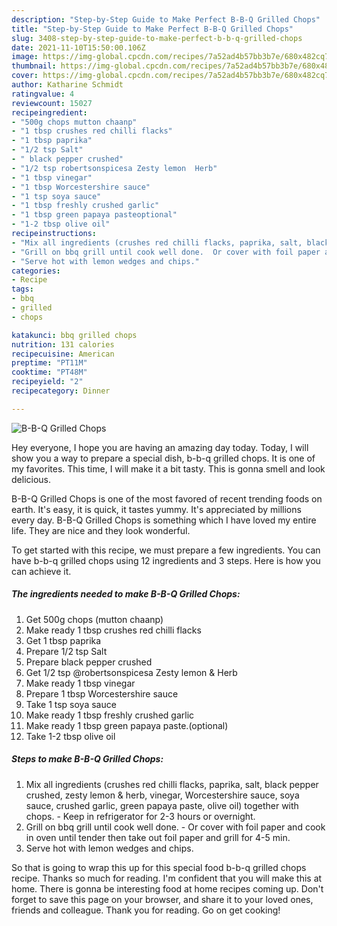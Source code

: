 ```yaml
---
description: "Step-by-Step Guide to Make Perfect B-B-Q Grilled Chops"
title: "Step-by-Step Guide to Make Perfect B-B-Q Grilled Chops"
slug: 3408-step-by-step-guide-to-make-perfect-b-b-q-grilled-chops
date: 2021-11-10T15:50:00.106Z
image: https://img-global.cpcdn.com/recipes/7a52ad4b57bb3b7e/680x482cq70/b-b-q-grilled-chops-recipe-main-photo.jpg
thumbnail: https://img-global.cpcdn.com/recipes/7a52ad4b57bb3b7e/680x482cq70/b-b-q-grilled-chops-recipe-main-photo.jpg
cover: https://img-global.cpcdn.com/recipes/7a52ad4b57bb3b7e/680x482cq70/b-b-q-grilled-chops-recipe-main-photo.jpg
author: Katharine Schmidt
ratingvalue: 4
reviewcount: 15027
recipeingredient:
- "500g chops mutton chaanp"
- "1 tbsp crushes red chilli flacks"
- "1 tbsp paprika"
- "1/2 tsp Salt"
- " black pepper crushed"
- "1/2 tsp robertsonspicesa Zesty lemon  Herb"
- "1 tbsp vinegar"
- "1 tbsp Worcestershire sauce"
- "1 tsp soya sauce"
- "1 tbsp freshly crushed garlic"
- "1 tbsp green papaya pasteoptional"
- "1-2 tbsp olive oil"
recipeinstructions:
- "Mix all ingredients (crushes red chilli flacks, paprika, salt, black pepper crushed, zesty lemon &amp; herb, vinegar, Worcestershire sauce, soya sauce, crushed garlic, green papaya paste, olive oil) together with chops.  Keep in refrigerator for 2-3 hours or overnight."
- "Grill on bbq grill until cook well done.  Or cover with foil paper and cook in oven until tender then take out foil paper and grill for 4-5 min."
- "Serve hot with lemon wedges and chips."
categories:
- Recipe
tags:
- bbq
- grilled
- chops

katakunci: bbq grilled chops 
nutrition: 131 calories
recipecuisine: American
preptime: "PT11M"
cooktime: "PT48M"
recipeyield: "2"
recipecategory: Dinner

---
```



![B-B-Q Grilled Chops](https://img-global.cpcdn.com/recipes/7a52ad4b57bb3b7e/680x482cq70/b-b-q-grilled-chops-recipe-main-photo.jpg)

Hey everyone, I hope you are having an amazing day today. Today, I will show you a way to prepare a special dish, b-b-q grilled chops. It is one of my favorites. This time, I will make it a bit tasty. This is gonna smell and look delicious.

B-B-Q Grilled Chops is one of the most favored of recent trending foods on earth. It's easy, it is quick, it tastes yummy. It's appreciated by millions every day. B-B-Q Grilled Chops is something which I have loved my entire life. They are nice and they look wonderful.




To get started with this recipe, we must prepare a few ingredients. You can have b-b-q grilled chops using 12 ingredients and 3 steps. Here is how you can achieve it.

<!--inarticleads1-->

##### The ingredients needed to make B-B-Q Grilled Chops:

1. Get 500g chops (mutton chaanp)
1. Make ready 1 tbsp crushes red chilli flacks
1. Get 1 tbsp paprika
1. Prepare 1/2 tsp Salt
1. Prepare  black pepper crushed
1. Get 1/2 tsp @robertsonspicesa Zesty lemon &amp; Herb
1. Make ready 1 tbsp vinegar
1. Prepare 1 tbsp Worcestershire sauce
1. Take 1 tsp soya sauce
1. Make ready 1 tbsp freshly crushed garlic
1. Make ready 1 tbsp green papaya paste.(optional)
1. Take 1-2 tbsp olive oil




<!--inarticleads2-->

##### Steps to make B-B-Q Grilled Chops:

1. Mix all ingredients (crushes red chilli flacks, paprika, salt, black pepper crushed, zesty lemon &amp; herb, vinegar, Worcestershire sauce, soya sauce, crushed garlic, green papaya paste, olive oil) together with chops.  - Keep in refrigerator for 2-3 hours or overnight.
1. Grill on bbq grill until cook well done.  - Or cover with foil paper and cook in oven until tender then take out foil paper and grill for 4-5 min.
1. Serve hot with lemon wedges and chips.




So that is going to wrap this up for this special food b-b-q grilled chops recipe. Thanks so much for reading. I'm confident that you will make this at home. There is gonna be interesting food at home recipes coming up. Don't forget to save this page on your browser, and share it to your loved ones, friends and colleague. Thank you for reading. Go on get cooking!
